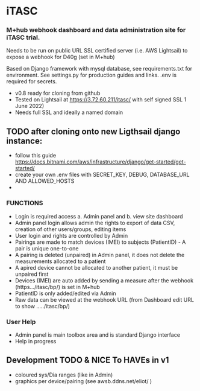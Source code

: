 # iTASC 
### M+hub webhook dashboard and data administration site for iTASC trial.

Needs to be run on public URL SSL certified server (i.e. AWS Lightsail) to expose a webhook for D40g (set in M+hub)

Based on Django framework with mysql database, see requirements.txt for environment. See settings.py for production guides and links. .env is required for secrets.

- v0.8 ready for cloning from github
- Tested on Lightsail at https://3.72.60.211/itasc/ with self signed SSL 1 June 2022)
- Needs full SSL and ideally a named domain 


## TODO after cloning onto new Ligthsail django instance:
- follow this guide https://docs.bitnami.com/aws/infrastructure/django/get-started/get-started/
- create your own .env files with SECRET_KEY, DEBUG, DATABASE_URL AND ALLOWED_HOSTS 
- 

### FUNCTIONS
- Login is required access a. Admin panel and b. view site dashboard
- Admin panel login allows admin the rights to export of data CSV, creation of other users/groups, editing items
- User login and rights are controlled by Admin 
- Pairings are made to match devices (IMEI) to subjects (PatientID) - A pair is unique one-to-one
- A pairing is deleted (unpaired) in Admin panel, it does not delete the measurements allocated to a patient
- A apired device cannot be allocated to another patient, it must be unpaired first
- Devices (IMEI) are auto added by sending a measure after the webhook (https.../itasc/bp/) is set in M+hub
- PatientID is only added/edited via Admin
- Raw data can be viewed at the webhook URL (from Dashboard edit URL to show ...../itasc/bp/)  

### User Help
- Admin panel is main toolbox area and is standard Django interface
- Help in progress

## Development TODO & NICE To HAVEs in v1
- coloured sys/Dia ranges (like in Admin)
- graphics per device/pairing (see awsb.ddns.net/eliot/ )
